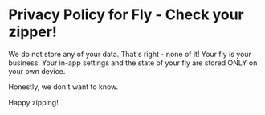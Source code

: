 # Privacy Policy for Fly - Check your zipper!

We do not store any of your data. That's right - none of it! Your fly is your business.
Your in-app settings and the state of your fly are stored ONLY on your own device.

Honestly, we don't want to know.

Happy zipping!
